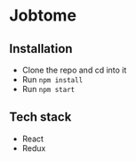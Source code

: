 # Jobtome

## Installation

* Clone the repo and cd into it
* Run `npm install`
* Run `npm start`

## Tech stack

* React
* Redux
